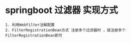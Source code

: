 # springboot 过滤器 实现方式
    1. 利用WebFilter注解配置
    2. FilterRegistrationBean方式 注册多个过滤器时 ，就注册多个FilterRegistrationBean即可